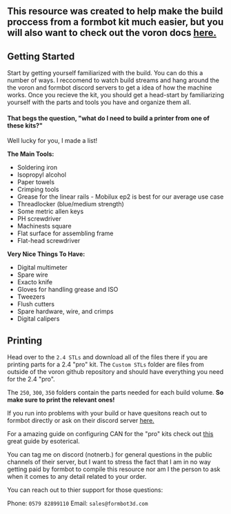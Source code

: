 ## This resource was created to help make the build proccess from a formbot kit much easier, but you will also want to check out the voron docs [here.](https://docs.vorondesign.com/)


## Getting Started
Start by getting yourself familiarized with the build. You can do this a number of ways. I reccomend to watch build streams and hang around the the voron and formbot discord servers to get a idea of how the machine works. Once you recieve the kit, you should get a head-start by familiarizing yourself with the parts and tools you have and organize them all. 



#### That begs the question, "what do I need to build a printer from one of these kits?"

Well lucky for you, I made a list!


**The Main Tools:**
* Soldering iron
* Isopropyl alcohol
* Paper towels
* Crimping tools
* Grease for the linear rails - Mobilux ep2 is best for our average use case
* Threadlocker (blue/medium strength)
* Some metric allen keys
* PH screwdriver
* Machinests square
* Flat surface for assembling frame
* Flat-head screwdriver

**Very Nice Things To Have:**
* Digital multimeter
* Spare wire
* Exacto knife
* Gloves for handling grease and ISO
* Tweezers
* Flush cutters
* Spare hardware, wire, and crimps
* Digital calipers 


## Printing

Head over to the `2.4 STLs` and download all of the files there if you are printing parts for a 2.4 "pro" kit. The `Custom STLs` folder are files from outside of the voron github repository and should have everything you need for the 2.4 "pro".

The `250`, `300`, `350`  folders contain the parts needed for each build volume. **So make sure to print the relevant ones!**


If you run into problems with your build or have quesitons reach out to formbot directly or ask on their discord server [here.](https://discord.gg/) 

For a amazing guide on configuring CAN for the "pro" kits check out [this](https://github.com/Esoterical/voron_canbus) great guide by esoterical.

You can tag me on discord (notnerb.) for general questions in the public channels of their server, but I want to stress the fact that I am in no way getting paid by formbot to compile this resource nor am I the person to ask when it comes to any detail related to your order. 

You can reach out to thier support for those questions: 

Phone: `0579 82899110`
Email: `sales@formbot3d.com`
